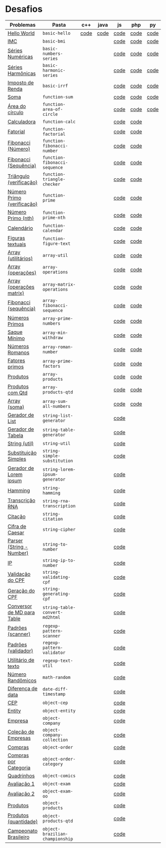 # Desafios

| Problemas                                                   | Pasta                           | c++                                                                                        | java                                                                                        | js                                                                                                          | php                                                                                                        | py                                                                                                        | rb                                                                                                     |
| ----------------------------------------------------------- | ------------------------------- | ------------------------------------------------------------------------------------------ | ------------------------------------------------------------------------------------------- | ----------------------------------------------------------------------------------------------------------- | ---------------------------------------------------------------------------------------------------------- | --------------------------------------------------------------------------------------------------------- | ------------------------------------------------------------------------------------------------------ |
| [Hello World](basic-hello/)                                 | `basic-hello`                   | [code](https://github.com/ifpb/exercises/tree/master/problems/algorithms/basic-hello/cpp/) | [code](https://github.com/ifpb/exercises/tree/master/problems/algorithms/basic-hello/java/) | [code](https://github.com/ifpb/exercises/tree/master/problems/algorithms/basic-hello/js/)                   | [code](https://github.com/ifpb/exercises/tree/master/problems/algorithms/basic-hello/php/)                 | [code](https://github.com/ifpb/exercises/tree/master/problems/algorithms/basic-hello/python/)             | [code](https://github.com/ifpb/exercises/tree/master/problems/algorithms/basic-hello/ruby/)            |
| [IMC](basic-bmi/)                                           | `basic-bmi`                     |                                                                                            |                                                                                             | [code](https://github.com/ifpb/exercises/tree/master/problems/algorithms/basic-bmi/js/)                     | [code](https://github.com/ifpb/exercises/tree/master/problems/algorithms/basic-bmi/php/)                   | [code](https://github.com/ifpb/exercises/tree/master/problems/algorithms/basic-bmi/python/)               | [code](https://github.com/ifpb/exercises/tree/master/problems/algorithms/basic-bmi/ruby/)              |
| [Séries Numéricas](basic-numbers-series/)                   | `basic-numbers-series`          |                                                                                            |                                                                                             | [code](https://github.com/ifpb/exercises/tree/master/problems/algorithms/basic-numbers-series/js/)          | [code](https://github.com/ifpb/exercises/tree/master/problems/algorithms/basic-numbers-series/php/)        | [code](https://github.com/ifpb/exercises/tree/master/problems/algorithms/basic-numbers-series/python/)    | [code](https://github.com/ifpb/exercises/tree/master/problems/algorithms/basic-numbers-series/ruby/)   |
| [Séries Harmônicas](basic-harmonic-series/)                 | `basic-harmonic-series`         |                                                                                            |                                                                                             | [code](https://github.com/ifpb/exercises/tree/master/problems/algorithms/basic-harmonic-series/js/)         | [code](https://github.com/ifpb/exercises/tree/master/problems/algorithms/basic-harmonic-series/php/)       | [code](https://github.com/ifpb/exercises/tree/master/problems/algorithms/basic-harmonic-series/python/)   | [code](https://github.com/ifpb/exercises/tree/master/problems/algorithms/basic-harmonic-series/ruby/)  |
| [Imposto de Renda](basic-irrf/)                             | `basic-irrf`                    |                                                                                            |                                                                                             | [code](https://github.com/ifpb/exercises/tree/master/problems/algorithms/basic-irrf/js/)                    | [code](https://github.com/ifpb/exercises/tree/master/problems/algorithms/basic-irrf/php/)                  | [code](https://github.com/ifpb/exercises/tree/master/problems/algorithms/basic-irrf/python/)              | [code](https://github.com/ifpb/exercises/tree/master/problems/algorithms/basic-irrf/ruby/)             |
| [Soma](function-sum/)                                       | `function-sum`                  |                                                                                            |                                                                                             | [code](https://github.com/ifpb/exercises/tree/master/problems/algorithms/function-sum/js/)                  | [code](https://github.com/ifpb/exercises/tree/master/problems/algorithms/function-sum/php/)                | [code](https://github.com/ifpb/exercises/tree/master/problems/algorithms/function-sum/python/)            | [code](https://github.com/ifpb/exercises/tree/master/problems/algorithms/function-sum/ruby/)           |
| [Área do círculo](function-area-of-circle/)                 | `function-area-of-circle`       |                                                                                            |                                                                                             | [code](https://github.com/ifpb/exercises/tree/master/problems/algorithms/function-area-of-circle/js/)       | [code](https://github.com/ifpb/exercises/tree/master/problems/algorithms/function-area-of-circle/php/)     | [code](https://github.com/ifpb/exercises/tree/master/problems/algorithms/function-area-of-circle/python/) | [code](https://github.com/ifpb/exercises/tree/master/problems/algorithms/function-area-of-circle/ruby) |
| [Calculadora](function-calc/)                               | `function-calc`                 |                                                                                            |                                                                                             | [code](https://github.com/ifpb/exercises/tree/master/problems/algorithms/function-calc/js/)                 | [code](https://github.com/ifpb/exercises/tree/master/problems/algorithms/function-calc/php/)               |                                                                                                           |                                                                                                        |
| [Fatorial](function-factorial/)                             | `function-factorial`            |                                                                                            |                                                                                             | [code](https://github.com/ifpb/exercises/tree/master/problems/algorithms/function-factorial/js/)            | [code](https://github.com/ifpb/exercises/tree/master/problems/algorithms/function-factorial/php/)          |                                                                                                           |                                                                                                        |
| [Fibonacci (Número)](function-fibonacci-number/)            | `function-fibonacci-number`     |                                                                                            |                                                                                             | [code](https://github.com/ifpb/exercises/tree/master/problems/algorithms/function-fibonacci-number/js/)     | [code](https://github.com/ifpb/exercises/tree/master/problems/algorithms/function-fibonacci-number/php/)   |                                                                                                           |                                                                                                        |
| [Fibonacci (Sequência)](function-fibonacci-sequence/)       | `function-fibonacci-sequence`   |                                                                                            |                                                                                             | [code](https://github.com/ifpb/exercises/tree/master/problems/algorithms/function-fibonacci-sequence/js/)   | [code](https://github.com/ifpb/exercises/tree/master/problems/algorithms/function-fibonacci-sequence/php/) |                                                                                                           |                                                                                                        |
| [Triângulo (verificação)](function-triangle-checker/)       | `function-triangle-checker`     |                                                                                            |                                                                                             | [code](https://github.com/ifpb/exercises/tree/master/problems/algorithms/function-triangle-checker/js/)     | [code](https://github.com/ifpb/exercises/tree/master/problems/algorithms/function-triangle-checker/php/)   |                                                                                                           |                                                                                                        |
| [Número Primo (verificação)](function-prime/)               | `function-prime`                |                                                                                            |                                                                                             | [code](https://github.com/ifpb/exercises/tree/master/problems/algorithms/function-prime/js/)                | [code](https://github.com/ifpb/exercises/tree/master/problems/algorithms/function-prime/php/)              |                                                                                                           |                                                                                                        |
| [Número Primo (nth)](function-prime-nth/)                   | `function-prime-nth`            |                                                                                            |                                                                                             | [code](https://github.com/ifpb/exercises/tree/master/problems/algorithms/function-prime-nth/js/)            | [code](https://github.com/ifpb/exercises/tree/master/problems/algorithms/function-prime-nth/php/)          |                                                                                                           |                                                                                                        |
| [Calendário](function-calendar/)                            | `function-calendar`             |                                                                                            |                                                                                             | [code](https://github.com/ifpb/exercises/tree/master/problems/algorithms/function-calendar/js/)             | [code](https://github.com/ifpb/exercises/tree/master/problems/algorithms/function-calendar/php/)           |                                                                                                           |                                                                                                        |
| [Figuras textuais](function-figure-text/)                   | `function-figure-text`          |                                                                                            |                                                                                             | [code](https://github.com/ifpb/exercises/tree/master/problems/algorithms/function-figure-text/js/)          | [code](https://github.com/ifpb/exercises/tree/master/problems/algorithms/function-figure-text/php/)        |                                                                                                           |                                                                                                        |
| [Array (utilitários)](array-util/)                          | `array-util`                    |                                                                                            |                                                                                             | [code](https://github.com/ifpb/exercises/tree/master/problems/algorithms/array-util/js/)                    | [code](https://github.com/ifpb/exercises/tree/master/problems/algorithms/array-util/php/)                  |                                                                                                           |                                                                                                        |
| [Array (operações)](array-operations/)                      | `array-operations`              |                                                                                            |                                                                                             | [code](https://github.com/ifpb/exercises/tree/master/problems/algorithms/array-operations/js/)              | [code](https://github.com/ifpb/exercises/tree/master/problems/algorithms/array-operations/php/)            |                                                                                                           |                                                                                                        |
| [Array (operações matrix)](array-matrix-operations/)        | `array-matrix-operations`       |                                                                                            |                                                                                             | [code](https://github.com/ifpb/exercises/tree/master/problems/algorithms/array-matrix-operations/js/)       | [code](https://github.com/ifpb/exercises/tree/master/problems/algorithms/array-matrix-operations/php/)     |                                                                                                           |                                                                                                        |
| [Fibonacci (sequência)](array-fibonacci-sequence/)          | `array-fibonacci-sequence`      |                                                                                            |                                                                                             | [code](https://github.com/ifpb/exercises/tree/master/problems/algorithms/array-fibonacci-sequence/js/)      | [code](https://github.com/ifpb/exercises/tree/master/problems/algorithms/array-fibonacci-sequence/php/)    |                                                                                                           |                                                                                                        |
| [Números Primos](array-prime-numbers/)                      | `array-prime-numbers`           |                                                                                            |                                                                                             | [code](https://github.com/ifpb/exercises/tree/master/problems/algorithms/array-prime-numbers/js/)           | [code](https://github.com/ifpb/exercises/tree/master/problems/algorithms/array-prime-numbers/php/)         |                                                                                                           |                                                                                                        |
| [Saque Mínimo](array-min-withdraw/)                         | `array-min-withdraw`            |                                                                                            |                                                                                             | [code](https://github.com/ifpb/exercises/tree/master/problems/algorithms/array-min-withdraw/js/)            | [code](https://github.com/ifpb/exercises/tree/master/problems/algorithms/array-min-withdraw/php/)          |                                                                                                           |                                                                                                        |
| [Números Romanos](array-roman-number/)                      | `array-roman-number`            |                                                                                            |                                                                                             | [code](https://github.com/ifpb/exercises/tree/master/problems/algorithms/array-roman-number/js/)            | [code](https://github.com/ifpb/exercises/tree/master/problems/algorithms/array-roman-number/php/)          |                                                                                                           |                                                                                                        |
| [Fatores primos](array-prime-factors/)                      | `array-prime-factors`           |                                                                                            |                                                                                             | [code](https://github.com/ifpb/exercises/tree/master/problems/algorithms/array-prime-factors/js/)           | [code](https://github.com/ifpb/exercises/tree/master/problems/algorithms/array-prime-factors/php/)         |                                                                                                           |                                                                                                        |
| [Produtos](array-products/)                                 | `array-products`                |                                                                                            |                                                                                             | [code](https://github.com/ifpb/exercises/tree/master/problems/algorithms/array-products/js/)                | [code](https://github.com/ifpb/exercises/tree/master/problems/algorithms/array-products/php/)              |                                                                                                           |                                                                                                        |
| [Produtos com Qtd](array-products-qtd/)                     | `array-products-qtd`            |                                                                                            |                                                                                             | [code](https://github.com/ifpb/exercises/tree/master/problems/algorithms/array-products-qtd/js/)            | [code](https://github.com/ifpb/exercises/tree/master/problems/algorithms/array-products-qtd/php/)          |                                                                                                           |                                                                                                        |
| [Array (soma)](array-sum-all-numbers/)                      | `array-sum-all-numbers`         |                                                                                            |                                                                                             | [code](https://github.com/ifpb/exercises/tree/master/problems/algorithms/array-sum-all-numbers/js/)         | [code](https://github.com/ifpb/exercises/tree/master/problems/algorithms/array-sum-all-numbers/php/)       |                                                                                                           |                                                                                                        |
| [Gerador de List](string-list-generator/)                   | `string-list-generator`         |                                                                                            |                                                                                             | [code](https://github.com/ifpb/exercises/tree/master/problems/algorithms/string-list-generator/js/)         |                                                                                                            |                                                                                                           |                                                                                                        |
| [Gerador de Tabela](string-table-generator/)                | `string-table-generator`        |                                                                                            |                                                                                             | [code](https://github.com/ifpb/exercises/tree/master/problems/algorithms/string-table-generator/js/)        |                                                                                                            |                                                                                                           |                                                                                                        |
| [String (util)](string-util/)                               | `string-util`                   |                                                                                            |                                                                                             | [code](https://github.com/ifpb/exercises/tree/master/problems/algorithms/string-util/js/)                   |                                                                                                            |                                                                                                           |                                                                                                        |
| [Substituição Simples](string-simple-substitution/)         | `string-simple-substitution`    |                                                                                            |                                                                                             | [code](https://github.com/ifpb/exercises/tree/master/problems/algorithms/string-simple-substitution/js/)    |                                                                                                            |                                                                                                           |                                                                                                        |
| [Gerador de Lorem ipsum](string-lorem-ipsum-generator/)     | `string-lorem-ipsum-generator`  |                                                                                            |                                                                                             | [code](https://github.com/ifpb/exercises/tree/master/problems/algorithms/string-lorem-ipsum-generator/js/)  |                                                                                                            |                                                                                                           |                                                                                                        |
| [Hamming](string-hamming/)                                  | `string-hamming`                |                                                                                            |                                                                                             | [code](https://github.com/ifpb/exercises/tree/master/problems/algorithms/string-hamming/js/)                |                                                                                                            |                                                                                                           |                                                                                                        |
| [Transcrição RNA](string-rna-transcription/)                | `string-rna-transcription`      |                                                                                            |                                                                                             | [code](https://github.com/ifpb/exercises/tree/master/problems/algorithms/string-rna-transcription/js/)      |                                                                                                            |                                                                                                           |                                                                                                        |
| [Citação](string-citation/)                                 | `string-citation`               |                                                                                            |                                                                                             | [code](https://github.com/ifpb/exercises/tree/master/problems/algorithms/string-citation/js/)               |                                                                                                            |                                                                                                           |                                                                                                        |
| [Cifra de Caesar](string-cipher/)                           | `string-cipher`                 |                                                                                            |                                                                                             | [code](https://github.com/ifpb/exercises/tree/master/problems/algorithms/string-cipher/js/)                 |                                                                                                            |                                                                                                           |                                                                                                        |
| [Parser (String - Number)](string-to-number/)               | `string-to-number`              |                                                                                            |                                                                                             | [code](https://github.com/ifpb/exercises/tree/master/problems/algorithms/string-to-number/js/)              |                                                                                                            |                                                                                                           |                                                                                                        |
| [IP](string-ip-to-number/)                                  | `string-ip-to-number`           |                                                                                            |                                                                                             | [code](https://github.com/ifpb/exercises/tree/master/problems/algorithms/string-ip-to-number/js/)           |                                                                                                            |                                                                                                           |                                                                                                        |
| [Validação do CPF](string-validating-cpf/)                  | `string-validating-cpf`         |                                                                                            |                                                                                             | [code](https://github.com/ifpb/exercises/tree/master/problems/algorithms/string-validating-cpf/js/)         |                                                                                                            |                                                                                                           |                                                                                                        |
| [Geração do CPF](string-generating-cpf/)                    | `string-generating-cpf`         |                                                                                            |                                                                                             | [code](https://github.com/ifpb/exercises/tree/master/problems/algorithms/string-generating-cpf/js/)         |                                                                                                            |                                                                                                           |                                                                                                        |
| [Conversor de MD para Table](string-table-convert-md2html/) | `string-table-convert-md2html`  |                                                                                            |                                                                                             | [code](https://github.com/ifpb/exercises/tree/master/problems/algorithms/string-table-convert-md2html/js/)  |                                                                                                            |                                                                                                           |                                                                                                        |
| [Padrões (scanner)](regexp-pattern-scanner/)                | `regexp-pattern-scanner`        |                                                                                            |                                                                                             | [code](https://github.com/ifpb/exercises/tree/master/problems/algorithms/regexp-pattern-scanner/js/)        |                                                                                                            |                                                                                                           |                                                                                                        |
| [Padrões (validador)](regexp-pattern-validator/)            | `regexp-pattern-validator`      |                                                                                            |                                                                                             | [code](https://github.com/ifpb/exercises/tree/master/problems/algorithms/regexp-pattern-validator/js/)      |                                                                                                            |                                                                                                           |                                                                                                        |
| [Utilitário de texto](regexp-text-util/)                    | `regexp-text-util`              |                                                                                            |                                                                                             | [code](https://github.com/ifpb/exercises/tree/master/problems/algorithms/regexp-text-util/js/)              |                                                                                                            |                                                                                                           |                                                                                                        |
| [Número Randômicos](math-random/)                           | `math-random`                   |                                                                                            |                                                                                             | [code](https://github.com/ifpb/exercises/tree/master/problems/algorithms/math-random/js/)                   |                                                                                                            |                                                                                                           |                                                                                                        |
| [Diferença de data](date-diff-timestamp/)                   | `date-diff-timestamp`           |                                                                                            |                                                                                             | [code](https://github.com/ifpb/exercises/tree/master/problems/algorithms/date-diff-timestamp/js/)           |                                                                                                            |                                                                                                           |                                                                                                        |
| [CEP](object-cep/)                                          | `object-cep`                    |                                                                                            |                                                                                             | [code](https://github.com/ifpb/exercises/tree/master/problems/algorithms/object-cep/js/)                    |                                                                                                            |                                                                                                           |                                                                                                        |
| [Entity](object-entity/)                                    | `object-entity`                 |                                                                                            |                                                                                             | [code](https://github.com/ifpb/exercises/tree/master/problems/algorithms/object-cep/js/)                    |                                                                                                            |                                                                                                           |                                                                                                        |
| [Empresa](object-company/)                                  | `object-company`                |                                                                                            |                                                                                             | [code](https://github.com/ifpb/exercises/tree/master/problems/algorithms/object-company/js/)                |                                                                                                            |                                                                                                           |                                                                                                        |
| [Coleção de Empresas](object-company/)                      | `object-company-collection`     |                                                                                            |                                                                                             | [code](https://github.com/ifpb/exercises/tree/master/problems/algorithms/object-company/js/)                |                                                                                                            |                                                                                                           |                                                                                                        |
| [Compras](object-order/)                                    | `object-order`                  |                                                                                            |                                                                                             | [code](https://github.com/ifpb/exercises/tree/master/problems/algorithms/object-order/js/)                  |                                                                                                            |                                                                                                           |                                                                                                        |
| [Compras por Categoria](object-order-category/)             | `object-order-category`         |                                                                                            |                                                                                             | [code](https://github.com/ifpb/exercises/tree/master/problems/algorithms/object-order-category/js/)         |                                                                                                            |                                                                                                           |                                                                                                        |
| [Quadrinhos](object-comics/)                                | `object-comics`                 |                                                                                            |                                                                                             | [code](https://github.com/ifpb/exercises/tree/master/problems/algorithms/object-comics/js/)                 |                                                                                                            |                                                                                                           |                                                                                                        |
| [Avaliação 1](object-exam/)                                 | `object-exam`                   |                                                                                            |                                                                                             | [code](https://github.com/ifpb/exercises/tree/master/problems/algorithms/object-exam/js/)                   |                                                                                                            |                                                                                                           |                                                                                                        |
| [Avaliação 2](object-exam-oo/)                              | `object-exam-oo`                |                                                                                            |                                                                                             | [code](https://github.com/ifpb/exercises/tree/master/problems/algorithms/object-exam-oo/js/)                |                                                                                                            |                                                                                                           |                                                                                                        |
| [Produtos](object-products/)                                | `object-products`               |                                                                                            |                                                                                             | [code](https://github.com/ifpb/exercises/tree/master/problems/algorithms/object-products/js/)               |                                                                                                            |                                                                                                           |                                                                                                        |
| [Produtos (quantidade)](object-products-qtd/)               | `object-products-qtd`           |                                                                                            |                                                                                             | [code](https://github.com/ifpb/exercises/tree/master/problems/algorithms/object-products-qtd/js/)           |                                                                                                            |                                                                                                           |                                                                                                        |
| [Campeonato Brasileiro](object-brazilian-championship/)     | `object-brazilian-championship` |                                                                                            |                                                                                             | [code](https://github.com/ifpb/exercises/tree/master/problems/algorithms/object-brazilian-championship/js/) |                                                                                                            |                                                                                                           |                                                                                                        |

<!--
Array
array-identity-matrix

Namespace
namespace-array-util-func
namespace-array-util-object
-->

